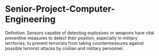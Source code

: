 # Senior-Project-Computer-Engineering
 Definition: Sensors capable of detecting explosives or  weapons have vital preventive measures to detect their  position, especially in military territories, to prevent terrorists  from taking countermeasures against possible terrorist attacks  by civilian and military personnel.
